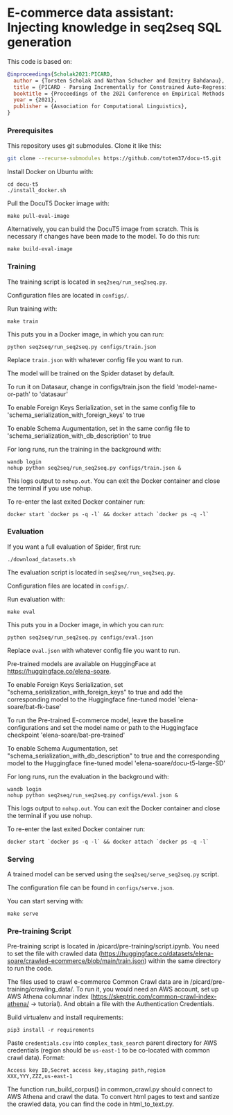 
# E-commerce data assistant: Injecting knowledge in seq2seq SQL generation

This code is based on:

```bibtex
@inproceedings{Scholak2021:PICARD,
  author = {Torsten Scholak and Nathan Schucher and Dzmitry Bahdanau},
  title = {PICARD - Parsing Incrementally for Constrained Auto-Regressive Decoding from Language Models},
  booktitle = {Proceedings of the 2021 Conference on Empirical Methods in Natural Language Processing},
  year = {2021},
  publisher = {Association for Computational Linguistics},
}
```

### Prerequisites

This repository uses git submodules. Clone it like this:
```sh
git clone --recurse-submodules https://github.com/totem37/docu-t5.git
```

Install Docker on Ubuntu with:
```
cd docu-t5
./install_docker.sh
```

Pull the DocuT5 Docker image with:
```
make pull-eval-image
```

Alternatively, you can build the DocuT5 image from scratch. This is necessary if changes have been made to the model. To do this run:
```
make build-eval-image
```

### Training

The training script is located in `seq2seq/run_seq2seq.py`.

Configuration files are located in `configs/`.

Run training with:
```
make train
```
This puts you in a Docker image, in which you can run:
```
python seq2seq/run_seq2seq.py configs/train.json
```
Replace `train.json` with whatever config file you want to run.

The model will be trained on the Spider dataset by default. 

To run it on Datasaur, change in configs/train.json the field 'model-name-or-path' to 'datasaur'

To enable Foreign Keys Serialization, set in the same config file to 'schema_serialization_with_foreign_keys' to true

To enable Schema Augumentation, set in the same config file to 'schema_serialization_with_db_description' to true

For long runs, run the training in the background with:
```
wandb login
nohup python seq2seq/run_seq2seq.py configs/train.json &
```
This logs output to `nohup.out`. You can exit the Docker container and close the terminal if you use nohup.

To re-enter the last exited Docker container run:
```
docker start `docker ps -q -l` && docker attach `docker ps -q -l`
```

### Evaluation

If you want a full evaluation of Spider, first run:
```
./download_datasets.sh
```

The evaluation script is located in `seq2seq/run_seq2seq.py`.

Configuration files are located in `configs/`.

Run evaluation with:
```
make eval
```
This puts you in a Docker image, in which you can run:
```
python seq2seq/run_seq2seq.py configs/eval.json
```
Replace `eval.json` with whatever config file you want to run.

Pre-trained models are available on HuggingFace at https://huggingface.co/elena-soare.

To enable Foreign Keys Serialization, set "schema_serialization_with_foreign_keys" to true and add the corresponding model to the Huggingface fine-tuned model 'elena-soare/bat-fk-base'

To run the Pre-trained E-commerce model, leave the baseline configurations and set the model name or path to the Huggingface checkpoint 'elena-soare/bat-pre-trained'

To enable Schema Augumentation, set "schema_serialization_with_db_description" to true and the corresponding model to the Huggingface fine-tuned model 'elena-soare/docu-t5-large-SD'

For long runs, run the evaluation in the background with:
```
wandb login
nohup python seq2seq/run_seq2seq.py configs/eval.json &
```
This logs output to `nohup.out`. You can exit the Docker container and close the terminal if you use nohup.

To re-enter the last exited Docker container run:
```
docker start `docker ps -q -l` && docker attach `docker ps -q -l`
```

### Serving

A trained model can be served using the `seq2seq/serve_seq2seq.py` script.

The configuration file can be found in `configs/serve.json`.

You can start serving with:
```
make serve
```

### Pre-training Script
Pre-training script is located in /picard/pre-training/script.ipynb. You need to set the file with crawled data (https://huggingface.co/datasets/elena-soare/crawled-ecommerce/blob/main/train.json) within the same directory to run the code.

The files used to crawl e-commerce Common Crawl data are in /picard/pre-training/crawling_data/. To run it, you would need an AWS account, set up AWS Athena columnar index (https://skeptric.com/common-crawl-index-athena/ -> tutorial). And obtain a file with the Authentication Credentials.

Build virtualenv and install requirements:
```
pip3 install -r requirements 
```
Paste `credentials.csv` into `complex_task_search` parent directory for AWS credentials (region should be `us-east-1` 
to be co-located with common crawl data). Format:
```
Access key ID,Secret access key,staging path,region
XXX,YYY,ZZZ,us-east-1
```

The function run_build_corpus() in common_crawl.py should connect to AWS Athena and crawl the data.
To convert html pages to text and santize the crawled data, you can find the code in html_to_text.py.



